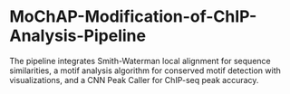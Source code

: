 # MoChAP-Modification-of-ChIP-Analysis-Pipeline
The pipeline integrates Smith-Waterman local alignment for sequence similarities, a motif analysis algorithm for conserved motif detection with visualizations, and a CNN Peak Caller for ChIP-seq peak accuracy.
